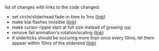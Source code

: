 list of changes with links to the code changed:
- set circle/sliderhead fade-in time to 1ms ([link](https://github.com/secretbnuuy/osucatchesyouinmyarms/commit/e938213f942fe41095a384e144df94aba8e17ad1))
- make kiai flashes invisible ([link](https://github.com/secretbnuuy/osucatchesyouinmyarms/commit/df686140ec3413b03082222dbd008f466214fe44))
- make cursor-ripple start at full size instead of growing <sub><sup>([link](https://github.com/secretbnuuy/osucatchesyouinmyarms/commit/9dcc061a925ddfe9494e651dbf09acb087273c4c))
- remove fail animation's rotation/scaling ([link](https://github.com/secretbnuuy/osucatchesyouinmyarms/commit/afe66b27f41dfe1e24c3f6f1801f53d55ccc7301))
- if sliderticks should be occuring more than once every 10ms, let them appear within 10ms of the sliderend ([link](https://github.com/secretbnuuy/osucatchesyouinmyarms/commit/7a1cd29b34d0fa637348663ebb4713f690aa0327))
